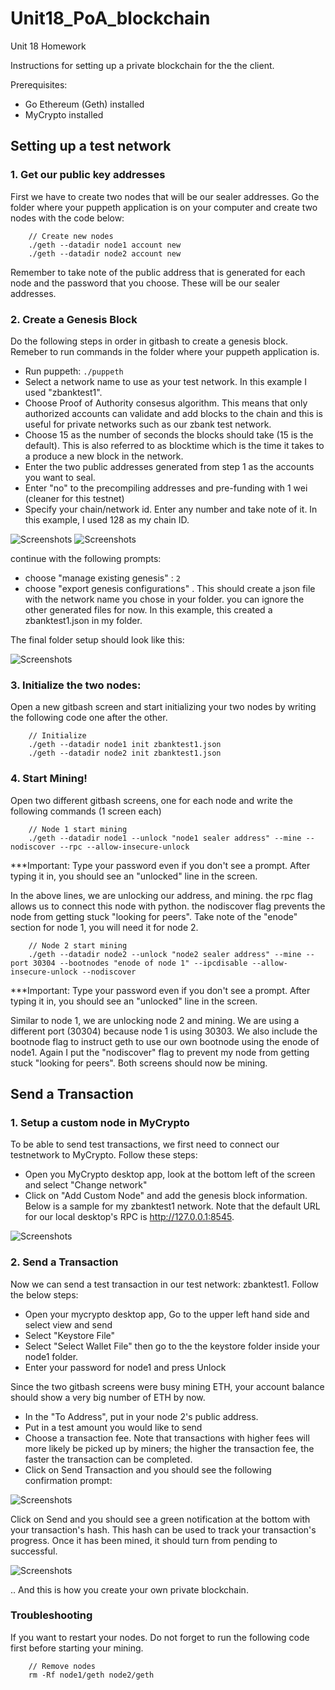 # Unit18_PoA_blockchain
Unit 18 Homework

Instructions for setting up a private blockchain for the the client.

Prerequisites:
- Go Ethereum (Geth) installed
- MyCrypto installed


## Setting up a test network

### 1. Get our public key addresses

 First we have to create two nodes that will be our sealer addresses. Go the folder where your puppeth application is on your computer and create two nodes with the code below:

```
    // Create new nodes
    ./geth --datadir node1 account new
    ./geth --datadir node2 account new
```

Remember to take note of the public address that is generated for each node and the password that you choose. These will be our sealer addresses.

### 2. Create a Genesis Block

Do the following steps in order in gitbash to create a genesis block. Remeber to run commands in the folder where your puppeth application is. 

- Run puppeth: `./puppeth`
- Select a network name to use as your test network. In this example I used "zbanktest1".
- Choose Proof of Authority consesus algorithm. This means that only authorized accounts can validate and add blocks to the chain and this is useful for private networks such as our zbank test network.
- Choose 15 as the number of seconds the blocks should take (15 is the default). This is also referred to as blocktime which is the time it takes to a produce a new block in the network.
- Enter the two public addresses generated from step 1 as the accounts you want to seal.
- Enter "no" to the precompiling addresses and pre-funding with 1 wei (cleaner for this testnet)
- Specify your chain/network id. Enter any number and take note of it. In this example, I used 128 as my chain ID.

![Screenshots](Screenshots/gitbash1.png)
![Screenshots](Screenshots/gitbash2.png)

continue with the following prompts:

- choose "manage existing genesis" : `2`
- choose "export genesis configurations" . This should create a json file with the network name you chose in your folder. you can ignore the other generated files for now. In this example, this created a zbanktest1.json in my folder. 

The final folder setup should look like this:

![Screenshots](Screenshots/folder.png)

### 3. Initialize the two nodes:

Open a new gitbash screen and start initializing your two nodes by writing the following code one after the other.

```   
    // Initialize
    ./geth --datadir node1 init zbanktest1.json
    ./geth --datadir node2 init zbanktest1.json
```

### 4. Start Mining! 

Open two different gitbash screens, one for each node and write the following commands (1 screen each)

```
    // Node 1 start mining
    ./geth --datadir node1 --unlock "node1 sealer address" --mine --nodiscover --rpc --allow-insecure-unlock
```
***Important: Type your password even if you don't see a prompt. After typing it in, you should see an "unlocked" line in the screen. 

In the above lines, we are unlocking our address, and mining. the rpc flag allows us to connect this node with python. the nodiscover flag prevents the node from getting stuck "looking for peers". Take note of the "enode" section for node 1, you will need it for node 2. 

```
    // Node 2 start mining
    ./geth --datadir node2 --unlock "node2 sealer address" --mine --port 30304 --bootnodes "enode of node 1" --ipcdisable --allow-insecure-unlock --nodiscover
```
***Important: Type your password even if you don't see a prompt. After typing it in, you should see an "unlocked" line in the screen.

Similar to node 1, we are unlocking node 2 and mining. We are using a different port (30304) because node 1 is using 30303. We also include the bootnode flag to instruct geth to use our own bootnode using the enode of node1. Again I put the "nodiscover" flag to prevent my node from getting stuck "looking for peers". Both screens should now be mining. 


## Send a Transaction

### 1. Setup a custom node in MyCrypto

To be able to send test transactions, we first need to connect our testnetwork to MyCrypto. Follow these steps:

- Open you MyCrypto desktop app, look at the bottom left of the screen and select "Change network"
- Click on "Add Custom Node" and add the genesis block information. Below is a sample for my zbanktest1 network. Note that the default URL for our local desktop's RPC is http://127.0.0.1:8545. 

![Screenshots](Screenshots/Custom.png)

### 2. Send a Transaction

Now we can send a test transaction in our test network: zbanktest1. Follow the below steps:

- Open your mycrypto desktop app, Go to the upper left hand side and select view and send
- Select "Keystore File"
- Select "Select Wallet File" then go to the the keystore folder inside your node1 folder.
- Enter your password for node1 and press Unlock

Since the two gitbash screens were busy mining ETH, your account balance should show a very big number of ETH by now. 

- In the "To Address", put in your node 2's public address.
- Put in a test amount you would like to send
- Choose a transaction fee. Note that transactions with higher fees will more likely be picked up by miners; the higher the transaction fee, the faster the transaction can be completed. 
- Click on Send Transaction and you should see the following confirmation prompt:

![Screenshots](Screenshots/confirm.png)

Click on Send and you should see a green notification at the bottom with your transaction's hash. This hash can be used to track your transaction's progress. Once it has been mined, it should turn from pending to successful.

![Screenshots](Screenshots/success.png)


.. And this is how you create your own private blockchain.

### Troubleshooting

 If you want to restart your nodes. Do not forget to run the following code first before starting your mining. 

```
    // Remove nodes
    rm -Rf node1/geth node2/geth
```